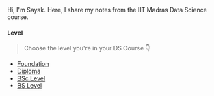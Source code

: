 Hi, I'm Sayak. Here, I share my notes from the IIT Madras Data Science course.

#### Level

> Choose the level you're in your DS Course 👇

- [Foundation](Levels/01Foundation-Level/foundation.md)
- [Diploma](Levels/02Diploma-Level/diploma.md)
- [BSc Level](Levels/03BSc-Level/bsc.md)
- [BS Level](Levels/04BS-Level/bs.md)
